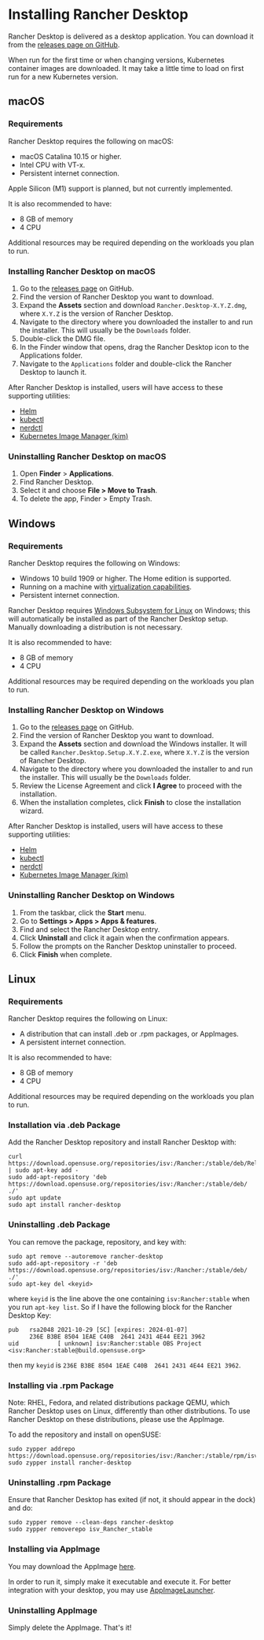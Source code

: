# Installing Rancher Desktop

Rancher Desktop is delivered as a desktop application. You can download it from
the [releases page on GitHub](https://github.com/rancher-sandbox/rancher-desktop/releases).

When run for the first time or when changing versions, Kubernetes container
images are downloaded. It may take a little time to load on first run for a new
Kubernetes version.

## macOS

### Requirements

Rancher Desktop requires the following on macOS:

- macOS Catalina 10.15 or higher.
- Intel CPU with VT-x.
- Persistent internet connection.

Apple Silicon (M1) support is planned, but not currently implemented.

It is also recommended to have:

- 8 GB of memory
- 4 CPU

Additional resources may be required depending on the workloads you plan to run.

### Installing Rancher Desktop on macOS

1. Go to the [releases page] on GitHub.
1. Find the version of Rancher Desktop you want to download.
1. Expand the **Assets** section and download `Rancher.Desktop-X.Y.Z.dmg`, where `X.Y.Z` is the version of Rancher Desktop.
1. Navigate to the directory where you downloaded the installer to and run the installer. This will usually be the `Downloads` folder.
1. Double-click the DMG file.
1. In the Finder window that opens, drag the Rancher Desktop icon to the Applications folder.
1. Navigate to the `Applications` folder and double-click the Rancher Desktop to launch it.

[releases page]:
https://github.com/rancher-sandbox/rancher-desktop/releases

After Rancher Desktop is installed, users will have access to these supporting utilities:

- [Helm](https://helm.sh/)
- [kubectl](https://kubernetes.io/docs/reference/kubectl/overview/)
- [nerdctl](https://github.com/containerd/nerdctl)
- [Kubernetes Image Manager (kim)](https://github.com/rancher/kim)

### Uninstalling Rancher Desktop on macOS

1. Open **Finder** > **Applications**.
1. Find Rancher Desktop.
1. Select it and choose **File > Move to Trash**.
1. To delete the app, Finder > Empty Trash.

## Windows

### Requirements

Rancher Desktop requires the following on Windows:

- Windows 10 build 1909 or higher. The Home edition is supported.
- Running on a machine with [virtualization capabilities].
- Persistent internet connection.

Rancher Desktop requires [Windows Subsystem for Linux] on Windows; this will
automatically be installed as part of the Rancher Desktop setup.  Manually
downloading a distribution is not necessary.

[Windows Subsystem for Linux]:
https://docs.microsoft.com/en-us/windows/wsl/install-win10

[virtualization capabilities]:
https://docs.microsoft.com/en-us/windows/wsl/troubleshooting#error-0x80370102-the-virtual-machine-could-not-be-started-because-a-required-feature-is-not-installed

It is also recommended to have:

- 8 GB of memory
- 4 CPU

Additional resources may be required depending on the workloads you plan to run.

### Installing Rancher Desktop on Windows

1. Go to the [releases page] on GitHub.
1. Find the version of Rancher Desktop you want to download.
1. Expand the **Assets** section and download the Windows installer. It will be called `Rancher.Desktop.Setup.X.Y.Z.exe`, where `X.Y.Z` is the version of Rancher Desktop.
1. Navigate to the directory where you downloaded the installer to and run the installer. This will usually be the `Downloads` folder.
1. Review the License Agreement and click **I Agree** to proceed with the installation.
1. When the installation completes, click **Finish** to close the installation wizard.

[release page]:
https://github.com/rancher-sandbox/rancher-desktop/releases

After Rancher Desktop is installed, users will have access to these supporting utilities:

- [Helm](https://helm.sh/)
- [kubectl](https://kubernetes.io/docs/reference/kubectl/overview/)
- [nerdctl](https://github.com/containerd/nerdctl)
- [Kubernetes Image Manager (kim)](https://github.com/rancher/kim)

### Uninstalling Rancher Desktop on Windows

1. From the taskbar, click the **Start** menu.
1. Go to **Settings > Apps > Apps & features**.
1. Find and select the Rancher Desktop entry.
1. Click **Uninstall** and click it again when the confirmation appears.
1. Follow the prompts on the Rancher Desktop uninstaller to proceed.
1. Click **Finish** when complete.

## Linux

### Requirements

Rancher Desktop requires the following on Linux:

- A distribution that can install .deb or .rpm packages, or AppImages.
- A persistent internet connection.

It is also recommended to have:

- 8 GB of memory
- 4 CPU

Additional resources may be required depending on the workloads you plan to run.

### Installation via .deb Package

Add the Rancher Desktop repository and install Rancher Desktop with:

```
curl https://download.opensuse.org/repositories/isv:/Rancher:/stable/deb/Release.key | sudo apt-key add -
sudo add-apt-repository 'deb https://download.opensuse.org/repositories/isv:/Rancher:/stable/deb/ ./'
sudo apt update
sudo apt install rancher-desktop
```

### Uninstalling .deb Package

You can remove the package, repository, and key with:

```
sudo apt remove --autoremove rancher-desktop
sudo add-apt-repository -r 'deb https://download.opensuse.org/repositories/isv:/Rancher:/stable/deb/ ./'
sudo apt-key del <keyid>
```

where `keyid` is the line above the one containing `isv:Rancher:stable`
when you run `apt-key list`. So if I have the following block for the
Rancher Desktop Key:

```
pub   rsa2048 2021-10-29 [SC] [expires: 2024-01-07]
      236E B3BE 8504 1EAE C40B  2641 2431 4E44 EE21 3962
uid           [ unknown] isv:Rancher:stable OBS Project <isv:Rancher:stable@build.opensuse.org>
```

then my `keyid` is `236E B3BE 8504 1EAE C40B  2641 2431 4E44 EE21 3962`.

### Installing via .rpm Package

Note: RHEL, Fedora, and related distributions package QEMU, which Rancher Desktop
uses on Linux, differently than other distributions. To use Rancher Desktop on these
distributions, please use the AppImage.

To add the repository and install on openSUSE:

```
sudo zypper addrepo https://download.opensuse.org/repositories/isv:/Rancher:/stable/rpm/isv:Rancher:stable.repo
sudo zypper install rancher-desktop
```


### Uninstalling .rpm Package

Ensure that Rancher Desktop has exited (if not, it should appear in the dock) and do:

```
sudo zypper remove --clean-deps rancher-desktop
sudo zypper removerepo isv_Rancher_stable
```

### Installing via AppImage

You may download the AppImage [here].

In order to run it, simply make it executable and execute it.
For better integration with your desktop, you may use [AppImageLauncher].

[here]:
https://download.opensuse.org/repositories/isv:/Rancher:/stable/AppImage/rancher-desktop-latest-x86_64.AppImage
[AppImageLauncher]:
https://github.com/TheAssassin/AppImageLauncher

### Uninstalling AppImage

Simply delete the AppImage. That's it!
